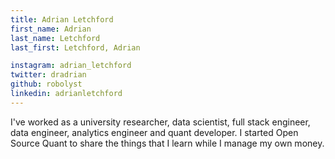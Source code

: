 ```yaml
---
title: Adrian Letchford
first_name: Adrian
last_name: Letchford
last_first: Letchford, Adrian

instagram: adrian_letchford
twitter: dradrian
github: robolyst
linkedin: adrianletchford
---
```


I've worked as a university researcher, data scientist, full stack engineer, data engineer, analytics engineer and quant developer. I started Open Source Quant to share the things that I learn while I manage my own money.
